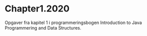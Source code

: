 # Chapter1.2020
Opgaver fra kapitel 1 i programmeringsbogen Introduction to Java Programmering and Data Structures.
